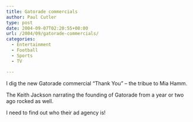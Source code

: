 ```yaml
---
title: Gatorade commercials
author: Paul Cutler
type: post
date: 2004-09-07T02:20:55+00:00
url: /2004/09/gatorade-commercials/
categories:
  - Entertainment
  - Football
  - Sports
  - TV

---
```

I dig the new Gatorade commercial &#8220;Thank You&#8221; &#8211; the tribue to Mia Hamm.

The Keith Jackson narrating the founding of Gatorade from a year or two ago rocked as well.

I need to find out who their ad agency is!